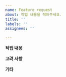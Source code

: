 ```yaml
---
name: Feature request
about: 작업 내용을 적어주세요.
title: ''
labels: ''
assignees: ''

---
```


**작업 내용**

**고려 사항**

**기타**
